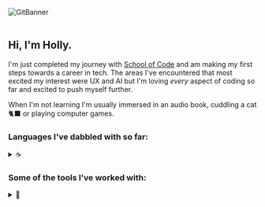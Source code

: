 
![GitBanner](https://github.com/user-attachments/assets/3d245603-84ea-4061-8f8f-d906b7fc0b5e)
<br>
<br>
## Hi, I'm Holly.<br>
I'm just completed my journey with [School of Code](https://schoolofcode.co.uk/) and am making my first steps towards a career in tech.
The areas I've encountered that most excited my interest were UX and AI but I'm loving *every* aspect of coding so far and excited to push myself further. 

When I'm not learning I'm usually immersed in an audio book, cuddling a cat 🐈‍⬛ or playing computer games.

### Languages I've dabbled with so far:
<details>
  <summary>☕</summary>
  Solid grounding in...
  
  - JavaScript
  - HTML
  - CSS
  - Typescript
    
  Some knowledge of...
  + SQL
  + Python
  + C
</details>

### Some of the tools I've worked with:
<details>
  <summary>🔧</summary>
  
  - React
  - Next.js
  - Git!
  - NodeJs
  - Express
  - Vitest
  - Clerk
  - Docker
  - Supabase
  - Playwright
  - Render
  - dBeaver
  - Snyk
  - NextAuth
</details>
